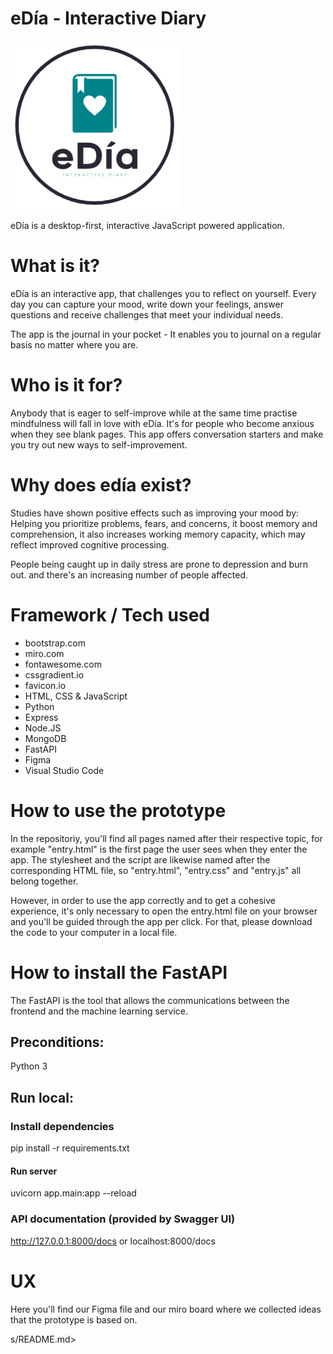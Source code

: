 # eDía - Interactive Diary

![eDdia](logo.png)

eDía is a desktop-first, interactive JavaScript powered application.

# What is it?
eDía is an interactive app, that challenges you to reflect on yourself. Every day you can capture your mood, write down your feelings, answer questions and receive challenges that meet your individual needs. 

 The app is the journal in your pocket - It enables you to journal on a regular basis no matter where you are.

# Who is it for?

Anybody that is eager to self-improve while at the same time practise mindfulness will fall in love with eDía. It's for people who become anxious when they see blank pages. This app offers conversation starters and make you try out new ways to self-improvement.

# Why does edía exist?

Studies have shown positive effects such as improving your mood by: Helping you prioritize problems, fears, and concerns, it boost memory and comprehension, it also increases working memory capacity, which may reflect improved cognitive processing.

People being caught up in daily stress are prone to depression and burn out. and there's an increasing number of people affected.

# Framework / Tech used 

- bootstrap.com
- miro.com
- fontawesome.com
- cssgradient.io
- favicon.io
- HTML, CSS & JavaScript
- Python
- Express
- Node.JS
- MongoDB 
- FastAPI
- Figma
- Visual Studio Code

# How to use the prototype

In the repositoriy, you'll find all pages named after their respective topic, for example "entry.html" is the first page the user sees when they enter the app. The stylesheet and the script are likewise named after the corresponding HTML file, so "entry.html", "entry.css" and "entry.js" all belong together. 

However, in order to use the app correctly and to get a cohesive experience, it's only necessary to open the entry.html file on your browser and you'll be guided through the app per click. For that, please download the code to your computer in a local file.

# How to install the FastAPI

The FastAPI is the tool that allows the communications between the frontend and the machine learning service.

## Preconditions:
Python 3

## Run local:

### Install dependencies
pip install -r requirements.txt

#### Run server
uvicorn app.main:app --reload

### API documentation (provided by Swagger UI)
http://127.0.0.1:8000/docs
or
localhost:8000/docs


# UX 

Here you'll find our Figma file and our miro board where we collected ideas that the prototype is based on.




s/README.md>
